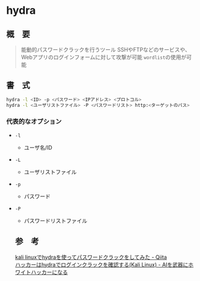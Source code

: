 # hydra
## 概　要
> 能動的パスワードクラックを行うツール
> SSHやFTPなどのサービスや、Webアプリのログインフォームに対して攻撃が可能
> `wordlist`の使用が可能  
  
## 書　式
```bash
hydra -l <ID> -p <パスワード> <IPアドレス> <プロトコル>
hydra -l <ユーザリストファイル> -P <パスワードリスト> http:<ターゲットのパス>
```
### 代表的なオプション
- `-l`
  - ユーザ名/ID 
- `-L`
  - ユーザリストファイル 
- `-p`
  - パスワード
- `-P`
  - パスワードリストファイル   

  ## 参　考
  [kali linuxでhydraを使ってパスワードクラックをしてみた - Qiita](https://qiita.com/miya_zato/items/0c32dc71208460515e34)  
  [ハッカーはhydraでログインクラックを確認する(Kali Linux) - AIを武器にホワイトハッカーになる](https://whitemarkn.com/learning-ethical-hacker/hydra/)  
  
